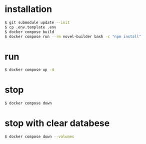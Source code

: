 # installation
```bash
$ git submodule update --init
$ cp .env.template .env
$ docker compose build
$ docker compose run --rm novel-builder bash -c "npm install"
```

# run
```bash
$ docker compose up -d
```

# stop
```bash
$ docker compose down
```

# stop with clear databese
```bash
$ docker compose down --volumes
```